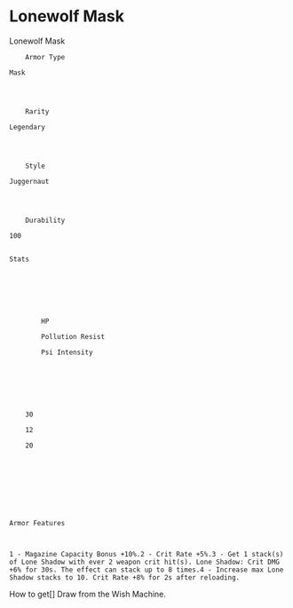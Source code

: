 # Lonewolf Mask

Lonewolf Mask


	
		
		
	
	



	
		Armor Type
	
	Mask



	
		Rarity
	
	Legendary



	
		Style
	
	Juggernaut



	
		Durability
	
	100


	Stats

	
	
	
	
		
		
			HP
		
			Pollution Resist
		
			Psi Intensity
		
		
	
	
	
	
	
		30
	
		12
	
		20
	
	
	






	Armor Features


	
	1 - Magazine Capacity Bonus +10%.2 - Crit Rate +5%.3 - Get 1 stack(s) of Lone Shadow with ever 2 weapon crit hit(s). Lone Shadow: Crit DMG +6% for 30s. The effect can stack up to 8 times.4 - Increase max Lone Shadow stacks to 10. Crit Rate +8% for 2s after reloading.







How to get[]
Draw from the Wish Machine.
